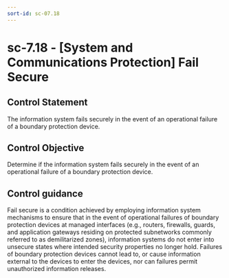 ```yaml
---
sort-id: sc-07.18
---
```


# sc-7.18 - \[System and Communications Protection\] Fail Secure

## Control Statement

The information system fails securely in the event of an operational failure of a boundary protection device.

## Control Objective

Determine if the information system fails securely in the event of an operational failure of a boundary protection device.

## Control guidance

Fail secure is a condition achieved by employing information system mechanisms to ensure that in the event of operational failures of boundary protection devices at managed interfaces (e.g., routers, firewalls, guards, and application gateways residing on protected subnetworks commonly referred to as demilitarized zones), information systems do not enter into unsecure states where intended security properties no longer hold. Failures of boundary protection devices cannot lead to, or cause information external to the devices to enter the devices, nor can failures permit unauthorized information releases.
